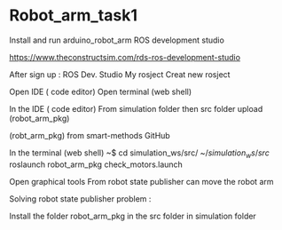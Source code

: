 # Robot_arm_task1
Install and run arduino_robot_arm
ROS development studio



https://www.theconstructsim.com/rds-ros-development-studio 

After sign up : 
ROS Dev. Studio
My rosject 
Creat new rosject

Open IDE ( code editor)
Open terminal (web shell)

In the IDE ( code editor)
From simulation folder then src folder upload (robot_arm_pkg)

(robt_arm_pkg) from smart-methods GitHub 


In the terminal (web shell)
~$ cd simulation_ws/src/
~$/simulation_ws/src$ roslaunch robot_arm_pkg check_motors.launch


Open graphical tools 
From robot state publisher can move the robot arm 


Solving robot state publisher problem :

Install the folder robot_arm_pkg in the src folder in simulation folder 
